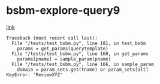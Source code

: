 # bsbm-explore-query9
[link]([bsbm-explore-query9](http://wifo5-03.informatik.uni-mannheim.de/bizer/berlinsparqlbenchmark/spec/ExploreUseCase/#queryTripleQ9))


```
Traceback (most recent call last):
  File "/tests/test_bsbm.py", line 181, in test_bsbm
    params = get_params(querytemplate)
  File "/tests/test_bsbm.py", line 160, in get_params
    params[pname] = sample_param(pname)
  File "/tests/test_bsbm.py", line 166, in sample_param
    domain = param_sets.get(tname) or param_sets[alt]
KeyError: 'ReviewXYZ'

```